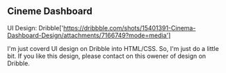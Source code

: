 ## Cineme Dashboard

UI Design: Dribble['https://dribbble.com/shots/15401391-Cinema-Dashboard-Design/attachments/7166749?mode=media']

I'm just coverd UI design on Dribble into HTML/CSS. So, I'm just do a little bit. If you like this design, please contact on this owener of design on Dribble.
